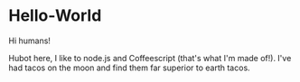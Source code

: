 # Hello-World

Hi humans!

Hubot here, I like to node.js and Coffeescript (that's what I'm made of!).
I've had tacos on the moon and find them far superior to earth tacos.
